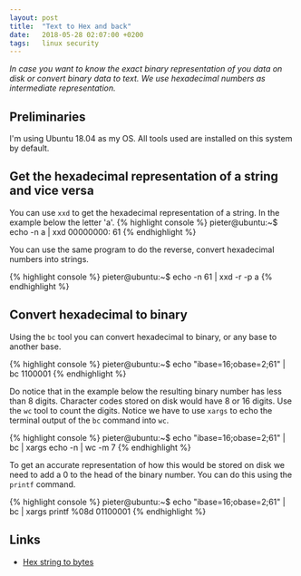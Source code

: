 ```yaml
---
layout: post
title:  "Text to Hex and back"
date:   2018-05-28 02:07:00 +0200
tags:   linux security
---
```

*In case you want to know the exact binary representation of you data on disk or convert binary data to text. We use hexadecimal numbers as intermediate representation.*

## Preliminaries
I'm using Ubuntu 18.04 as my OS. All tools used are installed on this system by default.

## Get the hexadecimal representation of a string and vice versa

You can use `xxd` to get the hexadecimal representation of a string. In the example below the letter 'a'.
{% highlight console %}
pieter@ubuntu:~$ echo -n a | xxd
00000000: 61
{% endhighlight %}

You can use the same program to do the reverse, convert hexadecimal numbers into strings.

{% highlight console %}
pieter@ubuntu:~$ echo -n 61 | xxd -r -p
a
{% endhighlight %}

## Convert hexadecimal to binary

Using the `bc` tool you can convert hexadecimal to binary, or any base to another base.

{% highlight console %}
pieter@ubuntu:~$ echo "ibase=16;obase=2;61" | bc
1100001
{% endhighlight %}

Do notice that in the example below the resulting binary number has less than 8 digits. Character codes stored on disk would have 8 or 16 digits. Use the `wc` tool to count the digits. Notice we have to use `xargs` to echo the terminal output of the `bc` command into `wc`.

{% highlight console %}
pieter@ubuntu:~$ echo "ibase=16;obase=2;61" | bc | xargs echo -n | wc -m
7
{% endhighlight %}

To get an accurate representation of how this would be stored on disk we need to add a 0 to the head of the binary number. You can do this using the `printf` command.

{% highlight console %}
pieter@ubuntu:~$ echo "ibase=16;obase=2;61" | bc | xargs printf %08d
01100001
{% endhighlight %}

## Links
- [Hex string to bytes][stack]

[stack]: https://stackoverflow.com/questions/1604765/linux-shell-scripting-hex-string-to-bytes
